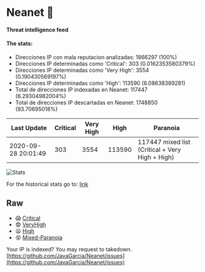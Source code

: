 # Neanet :hocho:
#### Threat intelligence feed
#### The stats:

- Direcciones IP con mala reputacion analizadas: 1866297 (100%)
- Direcciones IP determinadas como 'Critical':  303 (0.0162353580379%)
- Direcciones IP determinadas como 'Very High':  3554 (0.190430569197%)
- Direcciones IP determinadas como 'High':  113590 (6.08638389281)
- Total de direcciones IP indexadas en Neanet:  117447 (6.29304982004%)
- Total de direcciones IP descartadas en Neanet:  1748850 (93.70695018%)

| Last Update | Critical | Very High | High | Paranoia |
| --- | --- | --- | --- | --- |
| 2020-09-28 20:01:49 | 303 | 3554 | 113590 | 117447 mixed list (Critical + Very High + High)|

![Stats](https://docs.google.com/spreadsheets/d/e/2PACX-1vSnaNMIXVabIpDJjufMlzH7poXnshF3mgd8Is1g9ytUEzVsP5my4Trn8f-xkoLLQ38xpL3HtmUexLo6/pubchart?oid=501124687&format=image)

For the historical stats go to: [link](/stats.csv)
## Raw
- :scream: [Critical](https://raw.githubusercontent.com/JavaGarcia/Neanet/master/blacklists/neanet_critical.txt)
- :fearful: [VeryHigh](https://raw.githubusercontent.com/JavaGarcia/Neanet/master/blacklists/neanet_veryHigh.txtt)
- :frowning: [High](https://raw.githubusercontent.com/JavaGarcia/Neanet/master/blacklists/neanet_high.txt)
- :dizzy_face: [Mixed-Paranoia](https://raw.githubusercontent.com/JavaGarcia/Neanet/master/blacklists/neanet_all.txt)


Your IP is indexed? You may request to takedown. [https://github.com/JavaGarcia/Neanet/issues](https://github.com/JavaGarcia/Neanet/issues)



























































































































































































































































































































































































































































































































































































































































































































































































































































































































































































































































































































